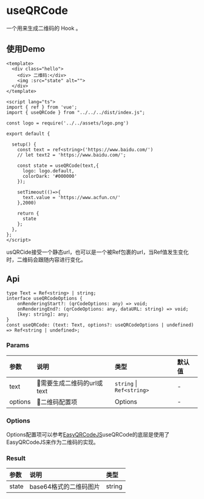 # useQRCode

一个用来生成二维码的 Hook 。

## 使用Demo

```vue
<template>
  <div class="hello">
    <div> 二维码:</div>
    <img :src="state" alt="">
  </div>
</template>

<script lang="ts">
import { ref } from 'vue';
import { useQRCode } from "../../../dist/index.js";

const logo = require('../../assets/logo.png')

export default {
  
  setup() {
    const text = ref<string>('https://www.baidu.com/')
    // let text2 = 'https://www.baidu.com/';

    const state = useQRCode(text,{
      logo: logo.default,
      colorDark: '#000000'
    });

    setTimeout(()=>{
      text.value = 'https://www.acfun.cn/'
    },2000)

    return {
      state
    };
  },
};
</script>
```

usQRCide接受一个静态url，也可以是一个被Ref包裹的url，当Ref值发生变化时，二维码会跟随内容进行变化。


## Api
```
type Text = Ref<string> | string;
interface useQRCodeOptions {
    onRenderingStart?: (qrCodeOptions: any) => void;
    onRenderingEnd?: (qrCodeOptions: any, dataURL: string) => void;
    [key: string]: any;
}
const useQRCode: (text: Text, options?: useQRCodeOptions | undefined) => Ref<string | undefined>;
```
### Params

| 参数 | 说明 | 类型 | 默认值 |
| :----| :---- | :---- | :---- |
| text |  需要生成二维码的url或text	| `string` \| `Ref<string>` | - |
| options |  二维码配置项	| Options | - |

### Options

Options配置项可以参考<a href="https://github.com/ushelp/EasyQRCodeJS#qrcode-api">EasyQRCodeJS</a>useQRCode的底层是使用了EasyQRCodeJS来作为二维码的实现。

### Result

| 参数 | 说明 | 类型 |
| :----| :---- | :---- |
| state	 | base64格式的二维码图片	 | string |
